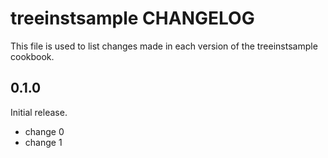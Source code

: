 # treeinstsample CHANGELOG

This file is used to list changes made in each version of the treeinstsample cookbook.

## 0.1.0

Initial release.

- change 0
- change 1
